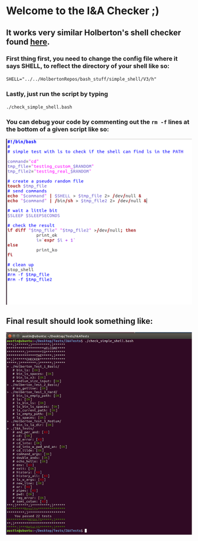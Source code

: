 # Welcome to the I&A Checker ;)
## It works very similar Holberton's shell checker found [here](https://github.com/holbertonschool/0x15.c/).

### First thing first, you need to change the config file where it says SHELL, to reflect the directory of your shell like so: 
`SHELL="../../HolbertonRepos/bash_stuff/simple_shell/V3/h"`

### Lastly, just run the script by typing 
`./check_simple_shell.bash`

### You can debug your code by commenting out the `rm -f` lines at the bottom of a given script like so:

![](cmtrm.png)

## Final result should look something like:

![](exampleout.png)
